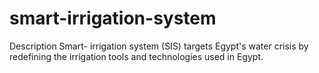# smart-irrigation-system
Description  Smart- irrigation system (SIS) targets Egypt's water crisis by redefining the irrigation tools and technologies used in Egypt.
